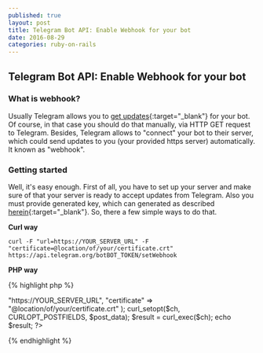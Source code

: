 ```yaml
---
published: true
layout: post
title: Telegram Bot API: Enable Webhook for your bot
date: 2016-08-29
categories: ruby-on-rails
---
```

## Telegram Bot API: Enable Webhook for your bot

### What is webhook?
Usually Telegram allows you to [get updates](https://core.telegram.org/bots/api#getupdates){:target="_blank"} for your bot. Of course, in that case you should do that manually, via HTTP GET request to Telegram. Besides, Telegram allows to "connect" your bot to their server, which could send updates to you (your provided https server) automatically. It known as "webhook".

### Getting started
Well, it's easy enough. First of all, you have to set up your server and make sure of that your server is ready to accept updates from Telegram. Also you must provide generated key, which can generated as described [herein](https://core.telegram.org/bots/self-signed){:target="_blank"}.
So, there a few simple ways to do that.

**Curl way**

	curl -F "url=https://YOUR_SERVER_URL" -F "certificate=@location/of/your/certificate.crt" https://api.telegram.org/botBOT_TOKEN/setWebhook

**PHP way**

{% highlight php %}
<?php

$url = "https://api.telegram.org/botBOT_TOKEN/setWebhook";

$ch = curl_init($url);
$post_data = Array(
	"url" => "https://YOUR_SERVER_URL",
	"certificate" => "@location/of/your/certificate.crt"
);
curl_setopt($ch, CURLOPT_POSTFIELDS, $post_data);
$result = curl_exec($ch);
echo $result;

?>
{% endhighlight %}
